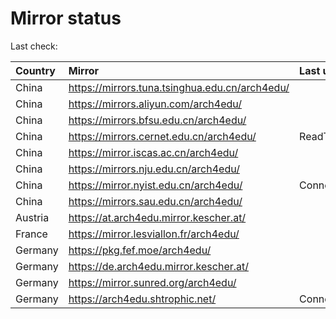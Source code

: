 <script src="./time.js"></script>
# Mirror status
Last check: <script type="text/javascript">localize(1754044229.8276114);</script>

|Country|Mirror|Last update|
|:------|:-----|:----------|
|China|https://mirrors.tuna.tsinghua.edu.cn/arch4edu/|<script type="text/javascript">localize(1753987843);</script>|
|China|https://mirrors.aliyun.com/arch4edu/|<script type="text/javascript">localize(1754031409);</script>|
|China|https://mirrors.bfsu.edu.cn/arch4edu/|<script type="text/javascript">localize(1753987843);</script>|
|China|https://mirrors.cernet.edu.cn/arch4edu/|ReadTimeout|
|China|https://mirror.iscas.ac.cn/arch4edu/|<script type="text/javascript">localize(1753987843);</script>|
|China|https://mirrors.nju.edu.cn/arch4edu/|<script type="text/javascript">localize(1753987843);</script>|
|China|https://mirror.nyist.edu.cn/arch4edu/|ConnectionError|
|China|https://mirrors.sau.edu.cn/arch4edu/|<script type="text/javascript">localize(1753815127);</script>|
|Austria|https://at.arch4edu.mirror.kescher.at/|<script type="text/javascript">localize(1753987843);</script>|
|France|https://mirror.lesviallon.fr/arch4edu/|<script type="text/javascript">localize(1753987843);</script>|
|Germany|https://pkg.fef.moe/arch4edu/|<script type="text/javascript">localize(1753987843);</script>|
|Germany|https://de.arch4edu.mirror.kescher.at/|<script type="text/javascript">localize(1753987843);</script>|
|Germany|https://mirror.sunred.org/arch4edu/|<script type="text/javascript">localize(1753987843);</script>|
|Germany|https://arch4edu.shtrophic.net/|ConnectionError|

<script src="./tablefilter/tablefilter.js"></script>
<script src="./table.js"></script>